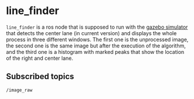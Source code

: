 # line_finder
`line_finder` is a ros node that is supposed to run with the [gazebo simulator](https://github.com/KNR-Selfie/selfie_carolocup2019_simulator)  that detects the center lane
(in current version) and displays the whole process in three different windows. The first one is the unprocessed image, the second one is the same image but after the execution of the algorithm, and the third one is a histogram with marked peaks that show the location of the right and center lane.

## Subscribed topics
`/image_raw`
